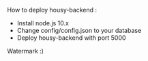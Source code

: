 How to deploy housy-backend :
- Install node.js 10.x
- Change config/config.json to your database
- Deploy housy-backend with port 5000


Watermark :)
